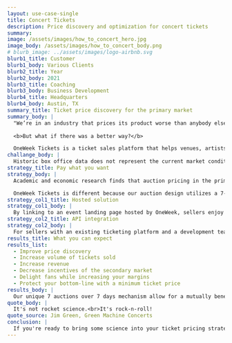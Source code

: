 ```yaml
---
layout: use-case-single
title: Concert Tickets
description: Price discovery and optimization for concert tickets
summary: 
image: /assets/images/how_to_concert_hero.jpg
image_body: /assets/images/how_to_concert_body.png
# blurb_image: ../assets/images/logo-airbnb.svg
blurb1_title: Customer
blurb1_body: Various Clients
blurb2_title: Year
blurb2_body: 2021
blurb3_title: Coaching
blurb3_body: Business Development
blurb4_title: Headquarters
blurb4_body: Austin, TX
summary_title: Ticket price discovery for the primary market
summary_body: |
  "We’re in an industry that prices its product worse than anybody else," stated Terry Barnes, former chairman of Ticketmaster, to the Wallstreet Journal. Promoters have imperfect tools to help them determine ticket prices. These tools tend to be a combination of dated historical data and gut feel.
  
  <b>But what if there was a better way?</b>

  OneWeek Tickets is a ticket sales platform that helps venues, artists, and promoters optimize concert ticket pricing. We maximize concert ticket sales volume and revenues with auction-based price discovery for any event.
challange_body: |
  Historic box office data does not represent the current market conditions, nor does it help discover the individual price each fan is willing to pay for a concert ticket. 
strategy_title: Pay what you want
strategy_body: |
  Academic and economic research finds that auction pricing in the primary market significantly improves price discovery, <b>roughly doubles artist revenues</b> and minimizes the incentive of secondary market players to scoop up low-priced tickets and resell them on the secondary market. 

  OneWeek Tickets is different because our auction design utilizes a 7-day recurring blind auction, providing data to sellers and opportunities to buyers to engage in a conversation which results in the optimal market price to be discovered for any event.
strategy_col1_title: Hosted solution
strategy_col1_body: |
  By linking to an event landing page hosted by OneWeek, sellers enjoy a full suite of seller tools, including the OneWeek auction, user management, payment processing, data analytics, and ticketing issuance. 
strategy_col2_title: API integration
strategy_col2_body: |
  For sellers with an existing ticketing platform and a development team, our API can be utilized for running the auction and triggering email events that fire on any ticketing platform the seller chooses to integrate with. 
results_title: What you can expect
results_list:
  - Improve price discovery
  - Increase volume of tickets sold
  - Increase revenue 
  - Decrease incentives of the secondary market 
  - Delight fans while increasing your margins
  - Protect your bottom-line with a minimum ticket price
results_body: |
  Our unique 7 auctions over 7 days mechanism allow for a mutually beneficial process to determine what price the market is willing to bear. 
quote_body: |
  It's not rocket science.<br>It's rock-n-roll!
quote_source: Jim Green, Green Machine Concerts
conclusion: |
  If you're ready to bring some science into your ticket pricing strategy, get in touch with us today. We will be happy to answer your questions, address your concerns, and work with you to ensure that your business and everyone else involved has a great day!
---
```

